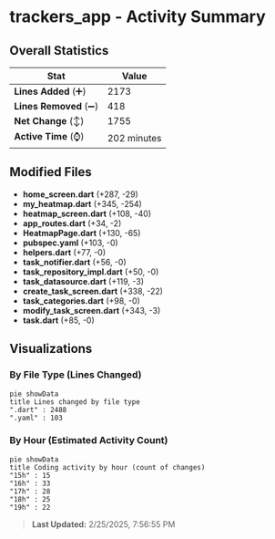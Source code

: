 # trackers_app - Activity Summary 

## Overall Statistics

| Stat                   | Value                                                             |
| ---------------------- | ----------------------------------------------------------------- |
| **Lines Added** (➕)   | 2173                                          |
| **Lines Removed** (➖) | 418                                        |
| **Net Change** (↕)    | 1755                |
| **Active Time** (⌚)   | 202 minutes |


## Modified Files
- **home_screen.dart** (+287, -29)
- **my_heatmap.dart** (+345, -254)
- **heatmap_screen.dart** (+108, -40)
- **app_routes.dart** (+34, -2)
- **HeatmapPage.dart** (+130, -65)
- **pubspec.yaml** (+103, -0)
- **helpers.dart** (+77, -0)
- **task_notifier.dart** (+56, -0)
- **task_repository_impl.dart** (+50, -0)
- **task_datasource.dart** (+119, -3)
- **create_task_screen.dart** (+338, -22)
- **task_categories.dart** (+98, -0)
- **modify_task_screen.dart** (+343, -3)
- **task.dart** (+85, -0)

## Visualizations

### By File Type (Lines Changed)

```mermaid
pie showData
title Lines changed by file type
".dart" : 2488
".yaml" : 103
```

### By Hour (Estimated Activity Count)

```mermaid
pie showData
title Coding activity by hour (count of changes)
"15h" : 15
"16h" : 33
"17h" : 28
"18h" : 25
"19h" : 22
```


> **Last Updated:** 2/25/2025, 7:56:55 PM